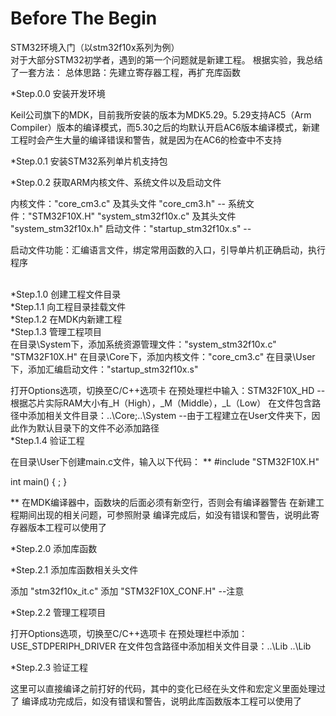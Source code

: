 Before The Begin
=
STM32环境入门（以stm32f10x系列为例）
<br/>
对于大部分STM32初学者，遇到的第一个问题就是新建工程。
根据实验，我总结了一套方法：
总体思路：先建立寄存器工程，再扩充库函数

*Step.0.0  安装开发环境

  Keil公司旗下的MDK，目前我所安装的版本为MDK5.29。5.29支持AC5（Arm Compiler）版本的编译模式，而5.30之后的均默认开启AC6版本编译模式，新建工程时会产生大量的编译错误和警告，就是因为在AC6的检查中不支持

*Step.0.1  安装STM32系列单片机支持包

*Step.0.2  获取ARM内核文件、系统文件以及启动文件

内核文件："core_cm3.c" 及其头文件 "core_cm3.h" --
系统文件："STM32F10X.H" "system_stm32f10x.c" 及其头文件  "system_stm32f10x.h"
启动文件："startup_stm32f10x.s"  --

启动文件功能：汇编语言文件，绑定常用函数的入口，引导单片机正确启动，执行程序

<br/>
*Step.1.0  创建工程文件目录

<br/>
*Step.1.1  向工程目录挂载文件

<br/>
*Step.1.2  在MDK内新建工程

<br/>
*Step.1.3  管理工程项目

<br/>
  在目录\System下，添加系统资源管理文件："system_stm32f10x.c" "STM32F10X.H"
  在目录\Core下，添加内核文件："core_cm3.c"
  在目录\User下，添加汇编启动文件："startup_stm32f10x.s"
  
  打开Options选项，切换至C/C++选项卡
    在预处理栏中输入：STM32F10X_HD --根据芯片实际RAM大小有_H（High），_M（Middle），_L（Low）
    在文件包含路径中添加相关文件目录：..\Core;..\System --由于工程建立在User文件夹下，因此作为默认目录下的文件不必添加路径
<br/>
*Step.1.4  验证工程

  在目录\User下创建main.c文件，输入以下代码：
  **
  #include "STM32F10X.H"
  
  int main()
  {
    ;
  }
  
  **
  在MDK编译器中，函数块的后面必须有新空行，否则会有编译器警告
  在新建工程期间出现的相关问题，可参照附录
  编译完成后，如没有错误和警告，说明此寄存器版本工程可以使用了
  
*Step.2.0  添加库函数

*Step.2.1  添加库函数相关头文件

  添加 "stm32f10x_it.c"
  添加 "STM32F10X_CONF.H" --注意

*Step.2.2  管理工程项目

  打开Options选项，切换至C/C++选项卡
  在预处理栏中添加：USE_STDPERIPH_DRIVER
  在文件包含路径中添加相关文件目录：..\Lib
  ..\Lib
  
*Step.2.3  验证工程

  这里可以直接编译之前打好的代码，其中的变化已经在头文件和宏定义里面处理过了
  编译成功完成后，如没有错误和警告，说明此库函数版本工程可以使用了
  
